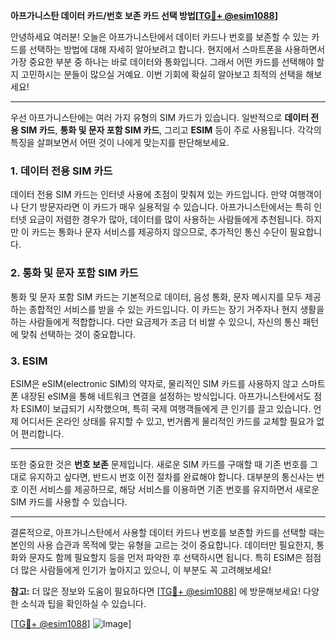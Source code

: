 **아프가니스탄 데이터 카드/번호 보존 카드 선택 방법[[TG💪+ @esim1088](https://t.me/s/esim1088)]**

안녕하세요 여러분! 오늘은 아프가니스탄에서 데이터 카드나 번호를 보존할 수 있는 카드를 선택하는 방법에 대해 자세히 알아보려고 합니다. 현지에서 스마트폰을 사용하면서 가장 중요한 부분 중 하나는 바로 데이터와 통화입니다. 그래서 어떤 카드를 선택해야 할지 고민하시는 분들이 많으실 거예요. 이번 기회에 확실히 알아보고 최적의 선택을 해보세요!

---

우선 아프가니스탄에는 여러 가지 유형의 SIM 카드가 있습니다. 일반적으로 **데이터 전용 SIM 카드**, **통화 및 문자 포함 SIM 카드**, 그리고 **ESIM** 등이 주로 사용됩니다. 각각의 특징을 살펴보면서 어떤 것이 나에게 맞는지를 판단해보세요.

### 1. 데이터 전용 SIM 카드
데이터 전용 SIM 카드는 인터넷 사용에 초점이 맞춰져 있는 카드입니다. 만약 여행객이나 단기 방문자라면 이 카드가 매우 실용적일 수 있습니다. 아프가니스탄에서는 특히 인터넷 요금이 저렴한 경우가 많아, 데이터를 많이 사용하는 사람들에게 추천됩니다. 하지만 이 카드는 통화나 문자 서비스를 제공하지 않으므로, 추가적인 통신 수단이 필요합니다.

### 2. 통화 및 문자 포함 SIM 카드
통화 및 문자 포함 SIM 카드는 기본적으로 데이터, 음성 통화, 문자 메시지를 모두 제공하는 종합적인 서비스를 받을 수 있는 카드입니다. 이 카드는 장기 거주자나 현지 생활을 하는 사람들에게 적합합니다. 다만 요금제가 조금 더 비쌀 수 있으니, 자신의 통신 패턴에 맞춰 선택하는 것이 중요합니다.

### 3. ESIM
ESIM은 eSIM(electronic SIM)의 약자로, 물리적인 SIM 카드를 사용하지 않고 스마트폰 내장된 eSIM을 통해 네트워크 연결을 설정하는 방식입니다. 아프가니스탄에서도 점차 ESIM이 보급되기 시작했으며, 특히 국제 여행객들에게 큰 인기를 끌고 있습니다. 언제 어디서든 온라인 상태를 유지할 수 있고, 번거롭게 물리적인 카드를 교체할 필요가 없어 편리합니다.

---

또한 중요한 것은 **번호 보존** 문제입니다. 새로운 SIM 카드를 구매할 때 기존 번호를 그대로 유지하고 싶다면, 반드시 번호 이전 절차를 완료해야 합니다. 대부분의 통신사는 번호 이전 서비스를 제공하므로, 해당 서비스를 이용하면 기존 번호를 유지하면서 새로운 SIM 카드를 사용할 수 있습니다.

---

결론적으로, 아프가니스탄에서 사용할 데이터 카드나 번호를 보존할 카드를 선택할 때는 본인의 사용 습관과 목적에 맞는 유형을 고르는 것이 중요합니다. 데이터만 필요한지, 통화와 문자도 함께 필요할지 등을 먼저 파악한 후 선택하시면 됩니다. 특히 ESIM은 점점 더 많은 사람들에게 인기가 높아지고 있으니, 이 부분도 꼭 고려해보세요!

**참고:** 더 많은 정보와 도움이 필요하다면 [[TG💪+ @esim1088](https://t.me/s/esim1088)] 에 방문해보세요! 다양한 소식과 팁을 확인하실 수 있습니다. 

[[TG💪+ @esim1088](https://t.me/s/esim1088)] ![Image](https://i.postimg.cc/Y0z9fWf4/image.png)]